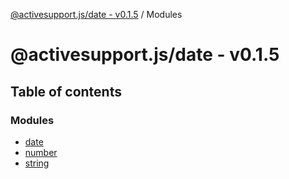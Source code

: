 [@activesupport.js/date - v0.1.5](README.md) / Modules

# @activesupport.js/date - v0.1.5

## Table of contents

### Modules

- [date](modules/date.md)
- [number](modules/number.md)
- [string](modules/string.md)
